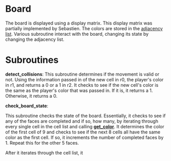 # Board

The board is displayed using a display matrix.  This display matrix was partially implemented by Sebastien.  The colors are stored in the [adjacency list](data/alist.md).  Various subroutine interact with the board, changing its state by changing the adjacency list.

# Subroutines

**detect_collisions**:
This subroutine determines if the movement is valid or not.  Using the information passed in of the new cell in r0, the player's color in r1, and returns a 0 or a 1 in r2.  It checks to see if the new cell's color is the same as the player's color that was passed in.  If it is, it returns a 1.  Otherwise, it returns a 0.

**check_board_state**:

This subroutine checks the state of the board.  Essentially, it checks to see if any of the faces are completed and if so, how many, by iterating through every single cell in the cell list and calling [**get_color**](data/alist.md).  It determines the color of the first cell of 9 and checks to see if the next 8 cells all have the same color as the first cell.  If so, it increments the number of completed faces by 1.  Repeat this for the other 5 faces.

After it iterates through the cell list, it 
